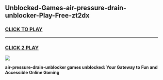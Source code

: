 
## Unblocked-Games-air-pressure-drain-unblocker-Play-Free-zt2dx
<h3>
<a href="https://premium76.site?title=air-pressure-drain-unblocker&ref=23A">CLICK TO PLAY</a></h3>
<hr>

<h3>
<a href="https://premium76.site?title=air-pressure-drain-unblocker&ref=23A">CLICK 2 PLAY</a>
  
</h3>

<a href="https://premium76.site?title=air-pressure-drain-unblocker&ref=23A"><img src="https://clearcache.store/games.png"></a>


**air-pressure-drain-unblocker games unblocked: Your Gateway to Fun and Accessible Online Gaming**
